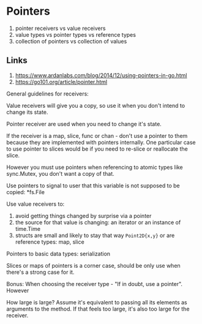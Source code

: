 # Pointers

1. pointer receivers vs value receivers
1. value types vs pointer types vs reference types
1. collection of pointers vs collection of values

## Links
1. https://www.ardanlabs.com/blog/2014/12/using-pointers-in-go.html
1. https://go101.org/article/pointer.html

General guidelines for receivers:

Value receivers will give you a copy, so use it when you don't intend to change its state.

Pointer receiver are used when you need to change it's state.

If the receiver is a map, slice, func or chan - don't use a pointer to them because they are implemented with pointers internally.
One particular case to use pointer to slices would be if you need to re-slice or reallocate the slice.

However you must use pointers when referencing to atomic types like sync.Mutex, you don't want a copy of that.

Use pointers to signal to user that this variable is not supposed to be copied: *fs.File

Use value receivers to:
 1. avoid getting things changed by surprise via a pointer 
 1. the source for that value is changing: an iterator or an instance of time.Time
 1. structs are small and likely to stay that way ```Point2D{x,y}``` or are reference types: map, slice

Pointers to basic data types: serialization

Slices or maps of pointers is a corner case, should be only use when there's a strong case for it.
    
Bonus:
When choosing the receiver type - "If in doubt, use a pointer". However 

How large is large? Assume it's equivalent to passing all its elements as arguments to the method. If that feels too large, it's also too large for the receiver.